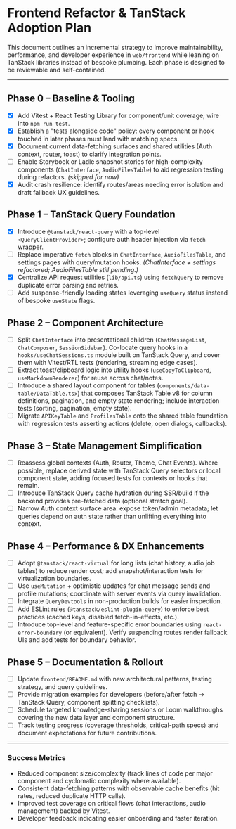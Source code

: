 # Frontend Refactor & TanStack Adoption Plan

This document outlines an incremental strategy to improve maintainability, performance, and developer experience in `web/frontend` while leaning on TanStack libraries instead of bespoke plumbing. Each phase is designed to be reviewable and self-contained.

---

## Phase 0 – Baseline & Tooling

- [x] Add Vitest + React Testing Library for component/unit coverage; wire into `npm run test`.
- [x] Establish a "tests alongside code" policy: every component or hook touched in later phases must land with matching specs.
- [x] Document current data-fetching surfaces and shared utilities (Auth context, router, toast) to clarify integration points.
- [ ] Enable Storybook or Ladle snapshot stories for high-complexity components (`ChatInterface`, `AudioFilesTable`) to aid regression testing during refactors. _(skipped for now)_
- [x] Audit crash resilience: identify routes/areas needing error isolation and draft fallback UX guidelines.

## Phase 1 – TanStack Query Foundation

- [x] Introduce `@tanstack/react-query` with a top-level `<QueryClientProvider>`; configure auth header injection via `fetch` wrapper.
- [ ] Replace imperative `fetch` blocks in `ChatInterface`, `AudioFilesTable`, and settings pages with query/mutation hooks. *(ChatInterface + settings refactored; AudioFilesTable still pending.)*
- [x] Centralize API request utilities (`lib/api.ts`) using `fetchQuery` to remove duplicate error parsing and retries.
- [ ] Add suspense-friendly loading states leveraging `useQuery` status instead of bespoke `useState` flags.

## Phase 2 – Component Architecture

- [ ] Split `ChatInterface` into presentational children (`ChatMessageList`, `ChatComposer`, `SessionSidebar`). Co-locate query hooks in a `hooks/useChatSessions.ts` module built on TanStack Query, and cover them with Vitest/RTL tests (rendering, streaming edge cases).
- [ ] Extract toast/clipboard logic into utility hooks (`useCopyToClipboard`, `useMarkdownRenderer`) for reuse across chat/notes.
- [ ] Introduce a shared layout component for tables (`components/data-table/DataTable.tsx`) that composes TanStack Table v8 for column definitions, pagination, and empty state rendering; include interaction tests (sorting, pagination, empty state).
- [ ] Migrate `APIKeyTable` and `ProfilesTable` onto the shared table foundation with regression tests asserting actions (delete, open dialogs, callbacks).

## Phase 3 – State Management Simplification

- [ ] Reassess global contexts (Auth, Router, Theme, Chat Events). Where possible, replace derived state with TanStack Query selectors or local component state, adding focused tests for contexts or hooks that remain.
- [ ] Introduce TanStack Query cache hydration during SSR/build if the backend provides pre-fetched data (optional stretch goal).
- [ ] Narrow Auth context surface area: expose token/admin metadata; let queries depend on auth state rather than unlifting everything into context.

## Phase 4 – Performance & DX Enhancements

- [ ] Adopt `@tanstack/react-virtual` for long lists (chat history, audio job tables) to reduce render cost; add snapshot/interaction tests for virtualization boundaries.
- [ ] Use `useMutation` + optimistic updates for chat message sends and profile mutations; coordinate with server events via query invalidation.
- [ ] Integrate `QueryDevtools` in non-production builds for easier inspection.
- [ ] Add ESLint rules (`@tanstack/eslint-plugin-query`) to enforce best practices (cached keys, disabled fetch-in-effects, etc.).
- [ ] Introduce top-level and feature-specific error boundaries using `react-error-boundary` (or equivalent). Verify suspending routes render fallback UIs and add tests for boundary behavior.

## Phase 5 – Documentation & Rollout

- [ ] Update `frontend/README.md` with new architectural patterns, testing strategy, and query guidelines.
- [ ] Provide migration examples for developers (before/after fetch -> TanStack Query, component splitting checklists).
- [ ] Schedule targeted knowledge-sharing sessions or Loom walkthroughs covering the new data layer and component structure.
- [ ] Track testing progress (coverage thresholds, critical-path specs) and document expectations for future contributions.

---

### Success Metrics

- Reduced component size/complexity (track lines of code per major component and cyclomatic complexity where available).
- Consistent data-fetching patterns with observable cache benefits (hit rates, reduced duplicate HTTP calls).
- Improved test coverage on critical flows (chat interactions, audio management) backed by Vitest.
- Developer feedback indicating easier onboarding and faster iteration.
